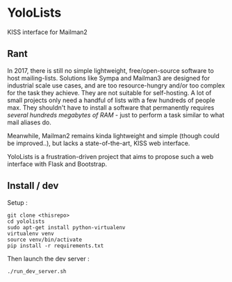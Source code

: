 YoloLists
=========

KISS interface for Mailman2

Rant
----

In 2017, there is still no simple lightweight, free/open-source software to host mailing-lists. Solutions like Sympa and Mailman3 are designed for industrial scale use cases, and are too resource-hungry and/or too complex for the task they achieve. They are not suitable for self-hosting. A lot of small projects only need a handful of lists with a few hundreds of people max. They shouldn't have to install a software that permanently requires *several hundreds megabytes of RAM* - just to perform a task similar to what mail aliases do.

Meanwhile, Mailman2 remains kinda lightweight and simple (though could be improved..), but lacks a state-of-the-art, KISS web interface. 

YoloLists is a frustration-driven project that aims to propose such a web interface with Flask and Bootstrap.


Install / dev
-------------

Setup : 

```
git clone <thisrepo>
cd yololists
sudo apt-get install python-virtualenv
virtualenv venv
source venv/bin/activate
pip install -r requirements.txt
```

Then launch the dev server :

```
./run_dev_server.sh
```


